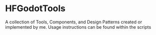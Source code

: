 # HFGodotTools
A collection of Tools, Components, and Design Patterns created or implemented by me.
Usage instructions can be found within the scripts
